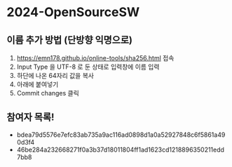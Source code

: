 # 2024-OpenSourceSW

## 이름 추가 방법 (단방향 익명으로) 
1. https://emn178.github.io/online-tools/sha256.html 접속
2. Input Type 을 UTF-8 로 둔 상태로 입력창에 이름 입력
3. 하단에 나온 64자리 값을 복사
4. 아래에 붙여넣기
5. Commit changes 클릭

## 참여자 목록!
- bdea79d5576e7efc83ab735a9ac116ad0898d1a0a52927848c6f5861a490d3f4
- 46be284a232668271f0a3b37d18011804ff1ad1623cd1218896350211edd7bb8
